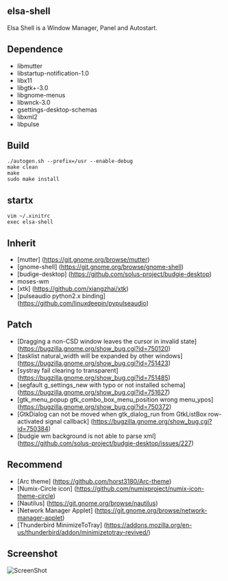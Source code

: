 elsa-shell
-----------

Elsa Shell is a Window Manager, Panel and Autostart.


## Dependence

* libmutter
* libstartup-notification-1.0
* libx11
* libgtk+-3.0
* libgnome-menus
* libwnck-3.0
* gsettings-desktop-schemas
* libxml2
* libpulse


## Build

```
./autogen.sh --prefix=/usr --enable-debug
make clean
make
sudo make install
```


## startx

```
vim ~/.xinitrc
exec elsa-shell
```


## Inherit

* [mutter] (https://git.gnome.org/browse/mutter)
* [gnome-shell] (https://git.gnome.org/browse/gnome-shell)
* [budige-desktop] (https://github.com/solus-project/budgie-desktop)
* moses-wm
* [xtk] (https://github.com/xiangzhai/xtk)
* [pulseaudio python2.x binding] (https://github.com/linuxdeepin/pypulseaudio)


## Patch

* [Dragging a non-CSD window leaves the cursor in invalid state] (https://bugzilla.gnome.org/show_bug.cgi?id=750120)
* [tasklist natural_width will be expanded by other windows] (https://bugzilla.gnome.org/show_bug.cgi?id=751423)
* [systray fail clearing to transparent] (https://bugzilla.gnome.org/show_bug.cgi?id=751485)
* [segfault g_settings_new with typo or not installed schema] (https://bugzilla.gnome.org/show_bug.cgi?id=751627)
* [gtk_menu_popup gtk_combo_box_menu_position wrong menu_ypos] (https://bugzilla.gnome.org/show_bug.cgi?id=750372)
* [GtkDialog can not be moved when gtk_dialog_run from GtkListBox row-activated signal callback] (https://bugzilla.gnome.org/show_bug.cgi?id=750384)
* [budgie wm background is not able to parse xml] (https://github.com/solus-project/budgie-desktop/issues/227)


## Recommend

* [Arc theme] (https://github.com/horst3180/Arc-theme)
* [Numix-Circle icon] (https://github.com/numixproject/numix-icon-theme-circle)
* [Nautilus] (https://git.gnome.org/browse/nautilus)
* [Network Manager Applet] (https://git.gnome.org/browse/network-manager-applet)
* [Thunderbird MinimizeToTray] (https://addons.mozilla.org/en-us/thunderbird/addon/minimizetotray-revived/)

## Screenshot

![ScreenShot](https://raw.github.com/AOSC-Dev/elsa-shell/master/doc/elsa-shell-snapshot1.png)
